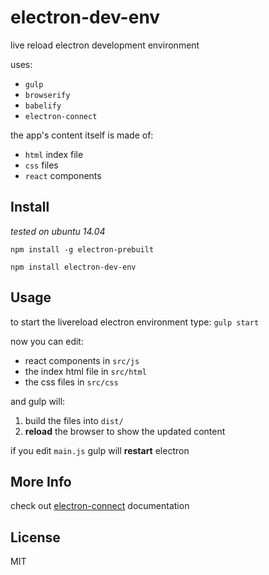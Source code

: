 # electron-dev-env
live reload electron development environment

uses:
- `gulp`
- `browserify`
- `babelify`
- `electron-connect`

the app's content itself is made of:
- `html` index file
- `css` files
- `react` components

## Install
_tested on ubuntu 14.04_

`npm install -g electron-prebuilt`

`npm install electron-dev-env`

## Usage
to start the livereload electron environment type: `gulp start`

now you can edit:
- react components in `src/js`
- the index html file in `src/html`
- the css files in `src/css`

and gulp will:
1. build the files into `dist/`
2. **reload** the browser to show the updated content

if you edit `main.js` gulp will **restart** electron

## More Info
check out [electron-connect](https://github.com/Quramy/electron-connect) documentation

## License
MIT

